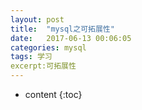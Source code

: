 ```yaml
---
layout: post
title:  "mysql之可拓展性"
date:   2017-06-13 00:06:05
categories: mysql
tags: 学习
excerpt:可拓展性
---
```



* content
{:toc}
